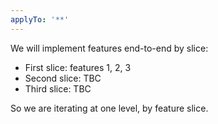 ```yaml
---
applyTo: '**'
---
```


We will implement features end-to-end by slice:

- First slice: features 1, 2, 3
- Second slice: TBC
- Third slice: TBC

So we are iterating at one level, by feature slice.

